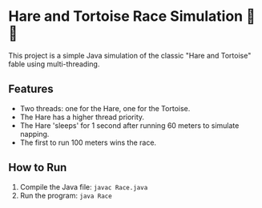 # Hare and Tortoise Race Simulation 🐢💨

This project is a simple Java simulation of the classic "Hare and Tortoise" fable using multi-threading.

## Features
- Two threads: one for the Hare, one for the Tortoise.
- The Hare has a higher thread priority.
- The Hare 'sleeps' for 1 second after running 60 meters to simulate napping.
- The first to run 100 meters wins the race.

## How to Run
1. Compile the Java file: `javac Race.java`
2. Run the program: `java Race`